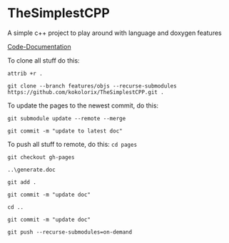 # TheSimplestCPP
A simple c++ project to play around with language and doxygen features 

[Code-Documentation](https://kokolorix.github.io/TheSimplestCPP/)

To clone all stuff do this:

`attrib +r .`

`git clone --branch features/objs --recurse-submodules https://github.com/kokolorix/TheSimplestCPP.git .`

To update the pages to the newest commit, do this:

`git submodule update --remote --merge`

`git commit -m "update to latest doc"`

To push all stuff to remote, do this:
`cd pages`

`git checkout gh-pages`

`..\generate.doc`

`git add .`

`git commit -m "update doc"`

`cd ..`

`git commit -m "update doc"`

`git push --recurse-submodules=on-demand`
